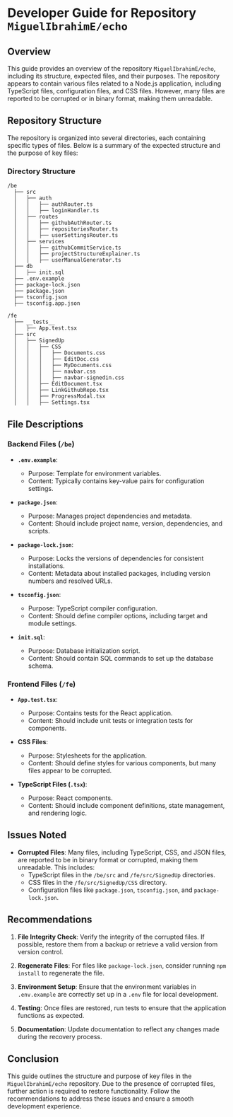 # Developer Guide for Repository `MiguelIbrahimE/echo`

## Overview

This guide provides an overview of the repository `MiguelIbrahimE/echo`, including its structure, expected files, and their purposes. The repository appears to contain various files related to a Node.js application, including TypeScript files, configuration files, and CSS files. However, many files are reported to be corrupted or in binary format, making them unreadable.

## Repository Structure

The repository is organized into several directories, each containing specific types of files. Below is a summary of the expected structure and the purpose of key files:

### Directory Structure

```
/be
  ├── src
  │   ├── auth
  │   │   ├── authRouter.ts
  │   │   ├── loginHandler.ts
  │   ├── routes
  │   │   ├── githubAuthRouter.ts
  │   │   ├── repositoriesRouter.ts
  │   │   ├── userSettingsRouter.ts
  │   ├── services
  │   │   ├── githubCommitService.ts
  │   │   ├── projectStructureExplainer.ts
  │   │   ├── userManualGenerator.ts
  ├── db
  │   ├── init.sql
  ├── .env.example
  ├── package-lock.json
  ├── package.json
  ├── tsconfig.json
  ├── tsconfig.app.json
```

```
/fe
  ├── __tests__
  │   ├── App.test.tsx
  ├── src
  │   ├── SignedUp
  │   │   ├── CSS
  │   │   │   ├── Documents.css
  │   │   │   ├── EditDoc.css
  │   │   │   ├── MyDocuments.css
  │   │   │   ├── navbar.css
  │   │   │   ├── navbar-signedin.css
  │   │   ├── EditDocument.tsx
  │   │   ├── LinkGithubRepo.tsx
  │   │   ├── ProgressModal.tsx
  │   │   ├── Settings.tsx
```

## File Descriptions

### Backend Files (`/be`)

- **`.env.example`**: 
  - Purpose: Template for environment variables.
  - Content: Typically contains key-value pairs for configuration settings.

- **`package.json`**: 
  - Purpose: Manages project dependencies and metadata.
  - Content: Should include project name, version, dependencies, and scripts.

- **`package-lock.json`**: 
  - Purpose: Locks the versions of dependencies for consistent installations.
  - Content: Metadata about installed packages, including version numbers and resolved URLs.

- **`tsconfig.json`**: 
  - Purpose: TypeScript compiler configuration.
  - Content: Should define compiler options, including target and module settings.

- **`init.sql`**: 
  - Purpose: Database initialization script.
  - Content: Should contain SQL commands to set up the database schema.

### Frontend Files (`/fe`)

- **`App.test.tsx`**: 
  - Purpose: Contains tests for the React application.
  - Content: Should include unit tests or integration tests for components.

- **CSS Files**: 
  - Purpose: Stylesheets for the application.
  - Content: Should define styles for various components, but many files appear to be corrupted.

- **TypeScript Files (`.tsx`)**: 
  - Purpose: React components.
  - Content: Should include component definitions, state management, and rendering logic.

## Issues Noted

- **Corrupted Files**: Many files, including TypeScript, CSS, and JSON files, are reported to be in binary format or corrupted, making them unreadable. This includes:
  - TypeScript files in the `/be/src` and `/fe/src/SignedUp` directories.
  - CSS files in the `/fe/src/SignedUp/CSS` directory.
  - Configuration files like `package.json`, `tsconfig.json`, and `package-lock.json`.

## Recommendations

1. **File Integrity Check**: Verify the integrity of the corrupted files. If possible, restore them from a backup or retrieve a valid version from version control.

2. **Regenerate Files**: For files like `package-lock.json`, consider running `npm install` to regenerate the file.

3. **Environment Setup**: Ensure that the environment variables in `.env.example` are correctly set up in a `.env` file for local development.

4. **Testing**: Once files are restored, run tests to ensure that the application functions as expected.

5. **Documentation**: Update documentation to reflect any changes made during the recovery process.

## Conclusion

This guide outlines the structure and purpose of key files in the `MiguelIbrahimE/echo` repository. Due to the presence of corrupted files, further action is required to restore functionality. Follow the recommendations to address these issues and ensure a smooth development experience.